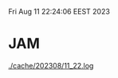 Fri Aug 11 22:24:06 EEST 2023
# JAM
<a href='./cache/202308/11_22.log'>./cache/202308/11_22.log</a>
